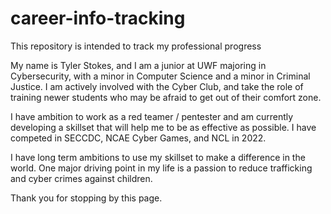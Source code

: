 # career-info-tracking
This repository is intended to track my professional progress

My name is Tyler Stokes, and I am a junior at UWF majoring in Cybersecurity, with a minor in Computer Science and a minor in Criminal Justice.
I am actively involved with the Cyber Club, and take the role of training newer students who may be afraid to get out of their comfort zone.

I have ambition to work as a red teamer / pentester and am currently developing a skillset that will help me to be as effective as possible. I have competed in SECCDC, NCAE Cyber Games, and NCL in 2022. 

I have long term ambitions to use my skillset to make a difference in the world. One major driving point in my life is a passion to reduce trafficking and cyber crimes against children. 

Thank you for stopping by this page. 
